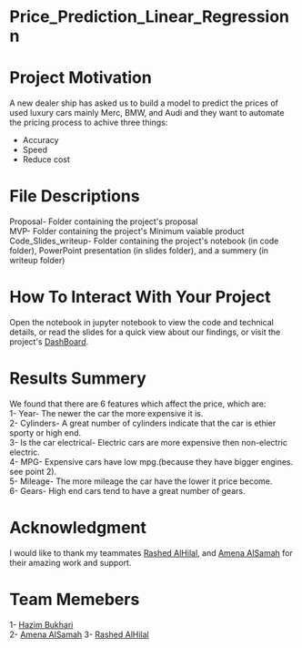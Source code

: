 # Price_Prediction_Linear_Regressionn


# Project Motivation  
A new dealer ship has asked us to build a model to predict the prices of used luxury cars mainly Merc, BMW, and Audi and they want to automate the pricing process to achive three things:  
- Accuracy  
- Speed  
- Reduce cost

# File Descriptions  
Proposal- Folder containing the project's proposal  
MVP- Folder containing the project's Minimum vaiable product  
Code_Slides_writeup- Folder containing the project's notebook (in code folder), PowerPoint presentation (in slides folder), and a summery (in writeup folder)

# How To Interact With Your Project  
Open the notebook in jupyter notebook to view the code and technical details, or read the slides for a quick view about our findings, or visit the project's [DashBoard](https://used-luxury-cars.herokuapp.com/).


# Results Summery  
We found that there are 6 features which affect the price, which are:  
1- Year- The newer the car the more expensive it is.  
2- Cylinders- A great number of cylinders indicate that the car is ethier sporty or high end.  
3- Is the car electrical- Electric cars are more expensive then non-electric electric.  
4- MPG- Expensive cars have low mpg.(because they have bigger engines. see point 2).  
5- Mileage- The more mileage the car have the lower it price become.  
6- Gears- High end cars tend to have a great number of gears.  

# Acknowledgment  
I would like to thank my teammates [Rashed AlHilal](https://github.com/R3Z96), and [Amena AlSamah](https://github.com/Amena-ss) for their amazing work and support.

# Team Memebers
1- [Hazim Bukhari](https://github.com/FancyWhale69)  
2- [Amena AlSamah](https://github.com/Amena-ss)
3- [Rashed AlHilal](https://github.com/R3Z96)
